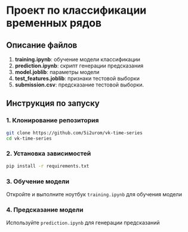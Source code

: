 # Проект по классификации временных рядов

## Описание файлов

1. **training.ipynb**: обучение модели классификации
2. **prediction.ipynb**: скрипт генерации предсказания
3. **model.joblib**: параметры модели
4. **test_features.joblib**: признаки тестовой выборки
5. **submission.csv**: предсказание тестовой выборки.

## Инструкция по запуску

### 1. Клонирование репозитория

```bash
git clone https://github.com/5i2urom/vk-time-series
cd vk-time-series
```

### 2. Установка зависимостей

```bash
pip install -r requirements.txt
```

### 3. Обучение модели

Откройте и выполните ноутбук `training.ipynb` для обучения модели

### 4. Предсказание модели

Используйте `prediction.ipynb` для генерации предсказаний
